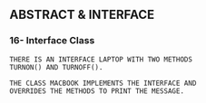 ## ABSTRACT & INTERFACE

### 16- Interface Class

```
THERE IS AN INTERFACE LAPTOP WITH TWO METHODS
TURNON() AND TURNOFF().

THE CLASS MACBOOK IMPLEMENTS THE INTERFACE AND
OVERRIDES THE METHODS TO PRINT THE MESSAGE.
```